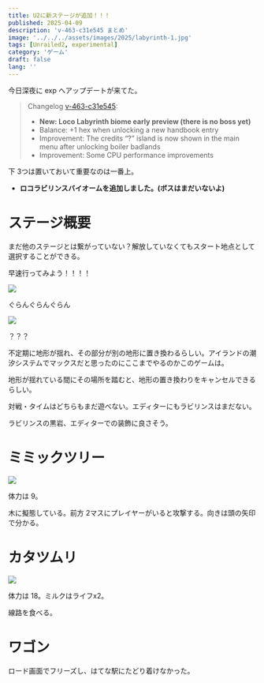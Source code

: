 ```yaml
---
title: U2に新ステージが追加！！！
published: 2025-04-09
description: 'v-463-c31e545 まとめ'
image: '../../../assets/images/2025/labyrinth-1.jpg'
tags: [Unrailed2, experimental]
category: 'ゲーム'
draft: false
lang: ''
---
```

今日深夜に exp へアップデートが来てた。

> Changelog [v-463-c31e545](https://discordapp.com/channels/563650322518638592/623142507995463690/1359200952497733894):
> - **New: Loco Labyrinth biome early preview (there is no boss yet)**
> - Balance: +1 hex when unlocking a new handbook entry
> - Improvement: The credits “?” island is now shown in the main menu after unlocking boiler badlands
> - Improvement: Some CPU performance improvements

下 3つは置いておいて重要なのは一番上。

- **ロコラビリンスバイオームを追加しました。(ボスはまだいないよ)**
# ステージ概要
まだ他のステージとは繋がっていない？解放していなくてもスタート地点として選択することができる。

早速行ってみよう！！！！

![](@/assets/images/2025/labyrinth-1.jpg)

ぐらんぐらんぐらん

![](@/assets/images/2025/labyrinth-2.jpg)

？？？

不定期に地形が揺れ、その部分が別の地形に置き換わるらしい。アイランドの潮汐システムでマックスだと思ったのにここまでやるのかこのゲームは。

地形が揺れている間にその場所を踏むと、地形の置き換わりをキャンセルできるらしい。

対戦・タイムはどちらもまだ遊べない。エディターにもラビリンスはまだない。

ラビリンスの黒岩、エディターでの装飾に良さそう。

# ミミックツリー
![](@/assets/images/2025/labyrinth-3.jpg)

体力は 9。

木に擬態している。前方 2マスにプレイヤーがいると攻撃する。向きは頭の矢印で分かる。

# カタツムリ
![](@/assets/images/2025/labyrinth-4.jpg)

体力は 18。ミルクはライフx2。

線路を食べる。

# ワゴン
ロード画面でフリーズし、はてな駅にたどり着けなかった。